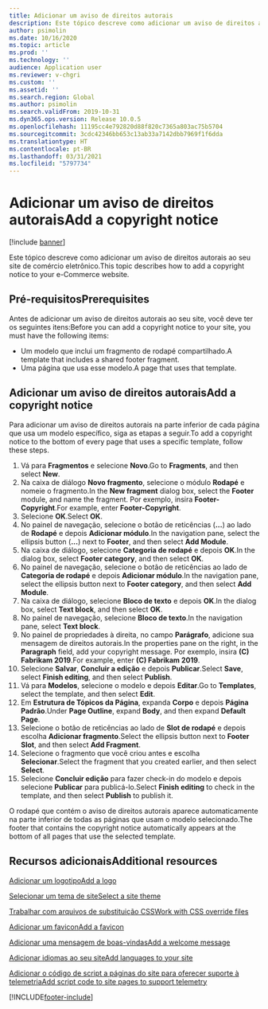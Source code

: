 ```yaml
---
title: Adicionar um aviso de direitos autorais
description: Este tópico descreve como adicionar um aviso de direitos autorais ao seu site de comércio eletrônico.
author: psimolin
ms.date: 10/16/2020
ms.topic: article
ms.prod: ''
ms.technology: ''
audience: Application user
ms.reviewer: v-chgri
ms.custom: ''
ms.assetid: ''
ms.search.region: Global
ms.author: psimolin
ms.search.validFrom: 2019-10-31
ms.dyn365.ops.version: Release 10.0.5
ms.openlocfilehash: 11195cc4e792820d88f820c7365a803ac75b5704
ms.sourcegitcommit: 3cdc42346bb653c13ab33a7142dbb7969f1f6dda
ms.translationtype: HT
ms.contentlocale: pt-BR
ms.lasthandoff: 03/31/2021
ms.locfileid: "5797734"
---
```

# <a name="add-a-copyright-notice"></a><span data-ttu-id="ba6b1-103">Adicionar um aviso de direitos autorais</span><span class="sxs-lookup"><span data-stu-id="ba6b1-103">Add a copyright notice</span></span>

[!include [banner](includes/banner.md)]

<span data-ttu-id="ba6b1-104">Este tópico descreve como adicionar um aviso de direitos autorais ao seu site de comércio eletrônico.</span><span class="sxs-lookup"><span data-stu-id="ba6b1-104">This topic describes how to add a copyright notice to your e-Commerce website.</span></span>

## <a name="prerequisites"></a><span data-ttu-id="ba6b1-105">Pré-requisitos</span><span class="sxs-lookup"><span data-stu-id="ba6b1-105">Prerequisites</span></span>

<span data-ttu-id="ba6b1-106">Antes de adicionar um aviso de direitos autorais ao seu site, você deve ter os seguintes itens:</span><span class="sxs-lookup"><span data-stu-id="ba6b1-106">Before you can add a copyright notice to your site, you must have the following items:</span></span>

- <span data-ttu-id="ba6b1-107">Um modelo que inclui um fragmento de rodapé compartilhado.</span><span class="sxs-lookup"><span data-stu-id="ba6b1-107">A template that includes a shared footer fragment.</span></span>
- <span data-ttu-id="ba6b1-108">Uma página que usa esse modelo.</span><span class="sxs-lookup"><span data-stu-id="ba6b1-108">A page that uses that template.</span></span>

## <a name="add-a-copyright-notice"></a><span data-ttu-id="ba6b1-109">Adicionar um aviso de direitos autorais</span><span class="sxs-lookup"><span data-stu-id="ba6b1-109">Add a copyright notice</span></span>

<span data-ttu-id="ba6b1-110">Para adicionar um aviso de direitos autorais na parte inferior de cada página que usa um modelo específico, siga as etapas a seguir.</span><span class="sxs-lookup"><span data-stu-id="ba6b1-110">To add a copyright notice to the bottom of every page that uses a specific template, follow these steps.</span></span>

1. <span data-ttu-id="ba6b1-111">Vá para **Fragmentos** e selecione **Novo**.</span><span class="sxs-lookup"><span data-stu-id="ba6b1-111">Go to **Fragments**, and then select **New**.</span></span>
1. <span data-ttu-id="ba6b1-112">Na caixa de diálogo **Novo fragmento**, selecione o módulo **Rodapé** e nomeie o fragmento.</span><span class="sxs-lookup"><span data-stu-id="ba6b1-112">In the **New fragment** dialog box, select the **Footer** module, and name the fragment.</span></span> <span data-ttu-id="ba6b1-113">Por exemplo, insira **Footer-Copyright**.</span><span class="sxs-lookup"><span data-stu-id="ba6b1-113">For example, enter **Footer-Copyright**.</span></span>
1. <span data-ttu-id="ba6b1-114">Selecione **OK**.</span><span class="sxs-lookup"><span data-stu-id="ba6b1-114">Select **OK**.</span></span>
1. <span data-ttu-id="ba6b1-115">No painel de navegação, selecione o botão de reticências (**...**) ao lado de **Rodapé** e depois **Adicionar módulo**.</span><span class="sxs-lookup"><span data-stu-id="ba6b1-115">In the navigation pane, select the ellipsis button (**...**) next to **Footer**, and then select **Add Module**.</span></span>
1. <span data-ttu-id="ba6b1-116">Na caixa de diálogo, selecione **Categoria de rodapé** e depois **OK**.</span><span class="sxs-lookup"><span data-stu-id="ba6b1-116">In the dialog box, select **Footer category**, and then select **OK**.</span></span>
1. <span data-ttu-id="ba6b1-117">No painel de navegação, selecione o botão de reticências ao lado de **Categoria de rodapé** e depois **Adicionar módulo**.</span><span class="sxs-lookup"><span data-stu-id="ba6b1-117">In the navigation pane, select the ellipsis button next to **Footer category**, and then select **Add Module**.</span></span>
1. <span data-ttu-id="ba6b1-118">Na caixa de diálogo, selecione **Bloco de texto** e depois **OK**.</span><span class="sxs-lookup"><span data-stu-id="ba6b1-118">In the dialog box, select **Text block**, and then select **OK**.</span></span>
1. <span data-ttu-id="ba6b1-119">No painel de navegação, selecione **Bloco de texto**.</span><span class="sxs-lookup"><span data-stu-id="ba6b1-119">In the navigation pane, select **Text block**.</span></span>
1. <span data-ttu-id="ba6b1-120">No painel de propriedades à direita, no campo **Parágrafo**, adicione sua mensagem de direitos autorais.</span><span class="sxs-lookup"><span data-stu-id="ba6b1-120">In the properties pane on the right, in the **Paragraph** field, add your copyright message.</span></span> <span data-ttu-id="ba6b1-121">Por exemplo, insira **(C) Fabrikam 2019**.</span><span class="sxs-lookup"><span data-stu-id="ba6b1-121">For example, enter **(C) Fabrikam 2019**.</span></span>
1. <span data-ttu-id="ba6b1-122">Selecione **Salvar**, **Concluir a edição** e depois **Publicar**.</span><span class="sxs-lookup"><span data-stu-id="ba6b1-122">Select **Save**, select **Finish editing**, and then select **Publish**.</span></span>
1. <span data-ttu-id="ba6b1-123">Vá para **Modelos**, selecione o modelo e depois **Editar**.</span><span class="sxs-lookup"><span data-stu-id="ba6b1-123">Go to **Templates**, select the template, and then select **Edit**.</span></span>
1. <span data-ttu-id="ba6b1-124">Em **Estrutura de Tópicos da Página**, expanda **Corpo** e depois **Página Padrão**.</span><span class="sxs-lookup"><span data-stu-id="ba6b1-124">Under **Page Outline**, expand **Body**, and then expand **Default Page**.</span></span>
1. <span data-ttu-id="ba6b1-125">Selecione o botão de reticências ao lado de **Slot de rodapé** e depois escolha **Adicionar fragmento**.</span><span class="sxs-lookup"><span data-stu-id="ba6b1-125">Select the ellipsis button next to **Footer Slot**, and then select **Add Fragment**.</span></span>
1. <span data-ttu-id="ba6b1-126">Selecione o fragmento que você criou antes e escolha **Selecionar**.</span><span class="sxs-lookup"><span data-stu-id="ba6b1-126">Select the fragment that you created earlier, and then select **Select**.</span></span>
1. <span data-ttu-id="ba6b1-127">Selecione **Concluir edição** para fazer check-in do modelo e depois selecione **Publicar** para publicá-lo.</span><span class="sxs-lookup"><span data-stu-id="ba6b1-127">Select **Finish editing** to check in the template, and then select **Publish** to publish it.</span></span>

<span data-ttu-id="ba6b1-128">O rodapé que contém o aviso de direitos autorais aparece automaticamente na parte inferior de todas as páginas que usam o modelo selecionado.</span><span class="sxs-lookup"><span data-stu-id="ba6b1-128">The footer that contains the copyright notice automatically appears at the bottom of all pages that use the selected template.</span></span>

## <a name="additional-resources"></a><span data-ttu-id="ba6b1-129">Recursos adicionais</span><span class="sxs-lookup"><span data-stu-id="ba6b1-129">Additional resources</span></span>

[<span data-ttu-id="ba6b1-130">Adicionar um logotipo</span><span class="sxs-lookup"><span data-stu-id="ba6b1-130">Add a logo</span></span>](add-logo.md)

[<span data-ttu-id="ba6b1-131">Selecionar um tema de site</span><span class="sxs-lookup"><span data-stu-id="ba6b1-131">Select a site theme</span></span>](select-site-theme.md)

[<span data-ttu-id="ba6b1-132">Trabalhar com arquivos de substituição CSS</span><span class="sxs-lookup"><span data-stu-id="ba6b1-132">Work with CSS override files</span></span>](css-override-files.md)

[<span data-ttu-id="ba6b1-133">Adicionar um favicon</span><span class="sxs-lookup"><span data-stu-id="ba6b1-133">Add a favicon</span></span>](add-favicon.md)

[<span data-ttu-id="ba6b1-134">Adicionar uma mensagem de boas-vindas</span><span class="sxs-lookup"><span data-stu-id="ba6b1-134">Add a welcome message</span></span>](add-welcome-message.md)

[<span data-ttu-id="ba6b1-135">Adicionar idiomas ao seu site</span><span class="sxs-lookup"><span data-stu-id="ba6b1-135">Add languages to your site</span></span>](add-languages-to-site.md)

[<span data-ttu-id="ba6b1-136">Adicionar o código de script a páginas do site para oferecer suporte à telemetria</span><span class="sxs-lookup"><span data-stu-id="ba6b1-136">Add script code to site pages to support telemetry</span></span>](add-telemetry.md)



[!INCLUDE[footer-include](../includes/footer-banner.md)]